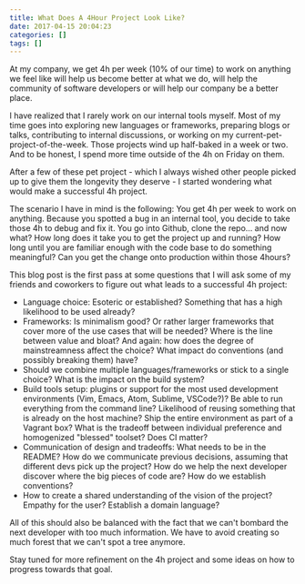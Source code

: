 ```yaml
---
title: What Does A 4Hour Project Look Like?
date: 2017-04-15 20:04:23
categories: []
tags: []
---
```


At my company, we get 4h per week (10% of our time) to work on anything we feel like will help us become better at what we do, will help the community of software developers or will help our company be a better place.

I have realized that I rarely work on our internal tools myself. Most of my time goes into exploring new languages or frameworks, preparing blogs or talks, contributing to internal discussions, or working on my current-pet-project-of-the-week. Those projects wind up half-baked in a week or two. And to be honest, I spend more time outside of the 4h on Friday on them.

After a few of these pet project - which I always wished other people picked up to give them the longevity they deserve - I started wondering what would make a successful 4h project.

The scenario I have in mind is the following: You get 4h per week to work on anything. Because you spotted a bug in an internal tool, you decide to take those 4h to debug and fix it. You go into Github, clone the repo… and now what? How long does it take you to get the project up and running? How long until you are familiar enough with the code base to do something meaningful? Can you get the change onto production within those 4hours?

This blog post is the first pass at some questions that I will ask some of my friends and coworkers to figure out what leads to a successful 4h project:

- Language choice: Esoteric or established? Something that has a high likelihood to be used already?
- Frameworks: Is minimalism good? Or rather larger frameworks that cover more of the use cases that will be needed? Where is the line between value and bloat? And again: how does the degree of mainstreamness affect the choice? What impact do conventions (and possibly breaking them) have?
- Should we combine multiple languages/frameworks or stick to a single choice? What is the impact on the build system?
- Build tools setup: plugins or support for the most used development environments (Vim, Emacs, Atom, Sublime, VSCode?)? Be able to run everything from the command line? Likelihood of reusing something that is already on the host machine? Ship the entire environment as part of a Vagrant box? What is the tradeoff between individual preference and homogenized "blessed" toolset? Does CI matter?
- Communication of design and tradeoffs: What needs to be in the README? How do we communicate previous decisions, assuming that different devs pick up the project? How do we help the next developer discover where the big pieces of code are? How do we establish conventions?
- How to create a shared understanding of the vision of the project? Empathy for the user? Establish a domain language?

All of this should also be balanced with the fact that we can't bombard the next developer with too much information. We have to avoid creating so much forest that we can't spot a tree anymore.

Stay tuned for more refinement on the 4h project and some ideas on how to progress towards that goal.
